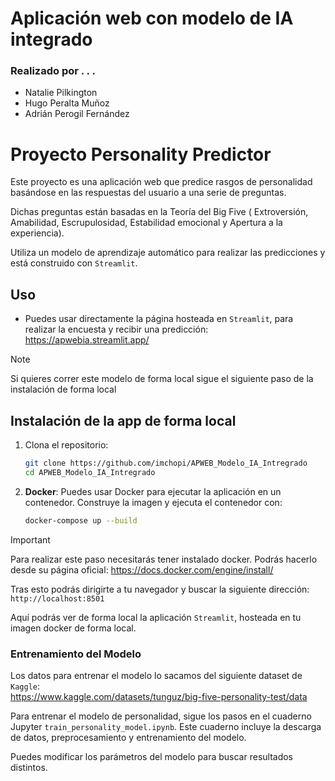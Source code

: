 # Aplicación web con modelo de IA integrado
### Realizado por . . .
- Natalie Pilkington
- Hugo Peralta Muñoz
- Adrián Perogil Fernández

# Proyecto Personality Predictor

Este proyecto es una aplicación web que predice rasgos de personalidad basándose en las respuestas del usuario a una serie de preguntas.

Dichas preguntas están basadas en la Teoría del Big Five ( Extroversión, Amabilidad, Escrupulosidad, Estabilidad emocional y Apertura a la experiencia). 

Utiliza un modelo de aprendizaje automático para realizar las predicciones y está construido con `Streamlit`.

## Uso

- Puedes usar directamente la página hosteada en `Streamlit`, para realizar la encuesta y recibir una predicción: <a>https://apwebia.streamlit.app/</a>

> [!NOTE]
> Si quieres correr este modelo de forma local sigue el siguiente paso de la instalación de forma local

## Instalación de la app de forma local

1. Clona el repositorio:
    ```sh
    git clone https://github.com/imchopi/APWEB_Modelo_IA_Intregrado
    cd APWEB_Modelo_IA_Intregrado
    ```

2. **Docker**: Puedes usar Docker para ejecutar la aplicación en un contenedor. Construye la imagen y ejecuta el contenedor con:
    ```sh
    docker-compose up --build
    ```

> [!IMPORTANT]
> Para realizar este paso necesitarás tener instalado docker. Podrás hacerlo desde su página oficial: <a>https://docs.docker.com/engine/install/</a>
    

Tras esto podrás dirigirte a tu navegador y buscar la siguiente dirección: `http://localhost:8501`

Aquí podrás ver de forma local la aplicación `Streamlit`, hosteada en tu imagen docker de forma local.



### Entrenamiento del Modelo

Los datos para entrenar el modelo lo sacamos del siguiente dataset de `Kaggle`:  
<a>https://www.kaggle.com/datasets/tunguz/big-five-personality-test/data</a>

Para entrenar el modelo de personalidad, sigue los pasos en el cuaderno Jupyter `train_personality_model.ipynb`. Este cuaderno incluye la descarga de datos, preprocesamiento y entrenamiento del modelo.

Puedes modificar los parámetros del modelo para buscar resultados distintos.



